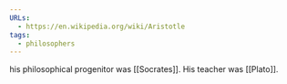 ```yaml
---
URLs:
  - https://en.wikipedia.org/wiki/Aristotle
tags:
  - philosophers
---
```

his philosophical progenitor was [[Socrates]].
His teacher was [[Plato]].